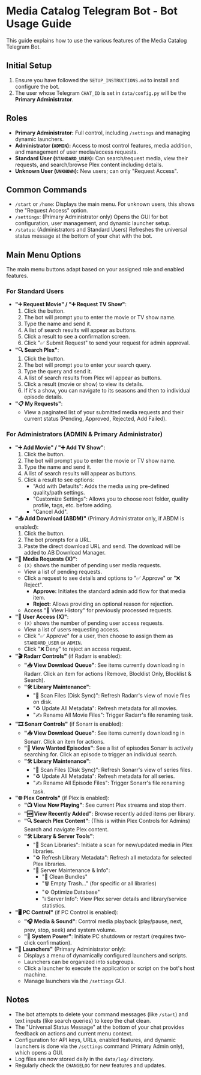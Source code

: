 # Media Catalog Telegram Bot - Bot Usage Guide

This guide explains how to use the various features of the Media Catalog Telegram Bot.

## Initial Setup

1.  Ensure you have followed the `SETUP_INSTRUCTIONS.md` to install and configure the bot.
2.  The user whose Telegram `CHAT_ID` is set in `data/config.py` will be the **Primary Administrator**.

## Roles

*   **Primary Administrator:** Full control, including `/settings` and managing dynamic launchers.
*   **Administrator (`ADMIN`):** Access to most control features, media addition, and management of user media/access requests.
*   **Standard User (`STANDARD_USER`):** Can search/request media, view their requests, and search/browse Plex content including details.
*   **Unknown User (`UNKNOWN`):** New users; can only "Request Access".

## Common Commands

*   `/start` or `/home`: Displays the main menu. For unknown users, this shows the "Request Access" option.
*   `/settings`: (Primary Administrator only) Opens the GUI for bot configuration, user management, and dynamic launcher setup.
*   `/status`: (Administrators and Standard Users) Refreshes the universal status message at the bottom of your chat with the bot.

## Main Menu Options

The main menu buttons adapt based on your assigned role and enabled features.

### For Standard Users

*   **"➕ Request Movie" / "➕ Request TV Show"**:
    1.  Click the button.
    2.  The bot will prompt you to enter the movie or TV show name.
    3.  Type the name and send it.
    4.  A list of search results will appear as buttons.
    5.  Click a result to see a confirmation screen.
    6.  Click "✅ Submit Request" to send your request for admin approval.
*   **"🔍 Search Plex"**:
    1.  Click the button.
    2.  The bot will prompt you to enter your search query.
    3.  Type the query and send it.
    4.  A list of search results from Plex will appear as buttons.
    5.  Click a result (movie or show) to view its details.
    6.  If it's a show, you can navigate to its seasons and then to individual episode details.
*   **"📋 My Requests"**:
    *   View a paginated list of your submitted media requests and their current status (Pending, Approved, Rejected, Add Failed).

### For Administrators (ADMIN & Primary Administrator)

*   **"➕ Add Movie" / "➕ Add TV Show"**:
    1.  Click the button.
    2.  The bot will prompt you to enter the movie or TV show name.
    3.  Type the name and send it.
    4.  A list of search results will appear as buttons.
    5.  Click a result to see options:
        *   "Add with Defaults": Adds the media using pre-defined quality/path settings.
        *   "Customize Settings": Allows you to choose root folder, quality profile, tags, etc. before adding.
        *   "Cancel Add".
*   **"📥 Add Download (ABDM)"** (Primary Administrator only, if ABDM is enabled):
    1.  Click the button.
    2.  The bot prompts for a URL.
    3.  Paste the direct download URL and send. The download will be added to AB Download Manager.
*   **"📮 Media Requests (X)"**:
    *   `(X)` shows the number of pending user media requests.
    *   View a list of pending requests.
    *   Click a request to see details and options to "✅ Approve" or "❌ Reject".
        *   **Approve:** Initiates the standard admin add flow for that media item.
        *   **Reject:** Allows providing an optional reason for rejection.
    *   Access "📜 View History" for previously processed requests.
*   **"🔑 User Access (X)"**:
    *   `(X)` shows the number of pending user access requests.
    *   View a list of users requesting access.
    *   Click "✅ Approve" for a user, then choose to assign them as `STANDARD_USER` or `ADMIN`.
    *   Click "❌ Deny" to reject an access request.
*   **"🎬 Radarr Controls"** (if Radarr is enabled):
    *   **"📥 View Download Queue"**: See items currently downloading in Radarr. Click an item for actions (Remove, Blocklist Only, Blocklist & Search).
    *   **"🛠️ Library Maintenance"**:
        *   "🔄 Scan Files (Disk Sync)": Refresh Radarr's view of movie files on disk.
        *   "♻️ Update All Metadata": Refresh metadata for all movies.
        *   "✍️ Rename All Movie Files": Trigger Radarr's file renaming task.
*   **"🎞️ Sonarr Controls"** (if Sonarr is enabled):
    *   **"📥 View Download Queue"**: See items currently downloading in Sonarr. Click an item for actions.
    *   **"🎯 View Wanted Episodes"**: See a list of episodes Sonarr is actively searching for. Click an episode to trigger an individual search.
    *   **"🛠️ Library Maintenance"**:
        *   "🔄 Scan Files (Disk Sync)": Refresh Sonarr's view of series files.
        *   "♻️ Update All Metadata": Refresh metadata for all series.
        *   "✍️ Rename All Episode Files": Trigger Sonarr's file renaming task.
*   **"🌐 Plex Controls"** (if Plex is enabled):
    *   **"📺 View Now Playing"**: See current Plex streams and stop them.
    *   **"🆕 View Recently Added"**: Browse recently added items per library.
    *   **"🔍 Search Plex Content"**: (This is within Plex Controls for Admins) Search and navigate Plex content.
    *   **"🛠️ Library & Server Tools"**:
        *   "🔄 Scan Libraries": Initiate a scan for new/updated media in Plex libraries.
        *   "♻️ Refresh Library Metadata": Refresh all metadata for selected Plex libraries.
        *   "🔧 Server Maintenance & Info":
            *   "🧹 Clean Bundles"
            *   "🗑️ Empty Trash..." (for specific or all libraries)
            *   "⚙️ Optimize Database"
            *   "ℹ️ Server Info": View Plex server details and library/service statistics.
*   **"🖥️ PC Control"** (if PC Control is enabled):
    *   **"🎧 Media & Sound"**: Control media playback (play/pause, next, prev, stop, seek) and system volume.
    *   **"🔌 System Power"**: Initiate PC shutdown or restart (requires two-click confirmation).
*   **"🚀 Launchers"** (Primary Administrator only):
    *   Displays a menu of dynamically configured launchers and scripts.
    *   Launchers can be organized into subgroups.
    *   Click a launcher to execute the application or script on the bot's host machine.
    *   Manage launchers via the `/settings` GUI.

## Notes

*   The bot attempts to delete your command messages (like `/start`) and text inputs (like search queries) to keep the chat clean.
*   The "Universal Status Message" at the bottom of your chat provides feedback on actions and current menu context.
*   Configuration for API keys, URLs, enabled features, and dynamic launchers is done via the `/settings` command (Primary Admin only), which opens a GUI.
*   Log files are now stored daily in the `data/log/` directory.
*   Regularly check the `CHANGELOG` for new features and updates.